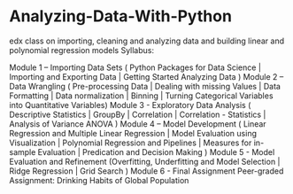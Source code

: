 # Analyzing-Data-With-Python
edx class on importing, cleaning and analyzing data and building linear and polynomial regression models
Syllabus:

Module 1 – Importing Data Sets ( Python Packages for Data Science | Importing and Exporting Data | Getting Started Analyzing Data )
Module 2 – Data Wrangling ( Pre-processing Data | Dealing with missing Values | Data Formatting | Data normalization | Binning | Turning Categorical Variables into Quantitative Variables)
Module 3 - Exploratory Data Analysis ( Descriptive Statistics | GroupBy | Correlation | Correlation - Statistics | Analysis of Variance ANOVA )
Module 4 – Model Development ( Linear Regression and Multiple Linear Regression | Model Evaluation using Visualization | Polynomial Regression and Pipelines | Measures for in-sample Evaluation | Predication and Decision Making )
Module 5 - Model Evaluation and Refinement (Overfitting, Underfitting and Model Selection | Ridge Regression | Grid Search )
Module 6 - Final Assignment
Peer-graded Assignment: Drinking Habits of Global Population
